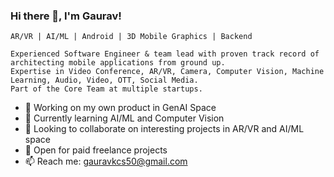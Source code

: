 ### Hi there 👋, I'm Gaurav!

```
AR/VR | AI/ML | Android | 3D Mobile Graphics | Backend

Experienced Software Engineer & team lead with proven track record of architecting mobile applications from ground up.
Expertise in Video Conference, AR/VR, Camera, Computer Vision, Machine Learning, Audio, Video, OTT, Social Media.
Part of the Core Team at multiple startups.
```

- 🔭 Working on my own product in GenAI Space
- 🌱 Currently learning AI/ML and Computer Vision
- 👯 Looking to collaborate on interesting projects in AR/VR and AI/ML space
- 💼 Open for paid freelance projects
- 📫 Reach me: gauravkcs50@gmail.com
